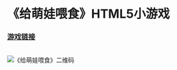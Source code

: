 《给萌娃喂食》HTML5小游戏
====

<h3><a href="http://tvxqljw.github.io/Baba/baba/" target="blank">游戏链接</a></h3>
<br/>
<img src="http://tvxqljw.github.io/Baba/baba/assets/QRcode.png" alt="《给萌娃喂食》二维码">
